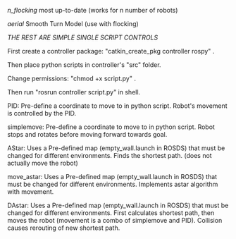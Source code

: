 *n_flocking* most up-to-date (works for n number of robots)

*aerial* Smooth Turn Model (use with flocking)

*THE REST ARE SIMPLE SINGLE SCRIPT CONTROLS*

First create a controller package: "catkin_create_pkg controller rospy" .

Then place python scripts in controller's "src" folder.

Change permissions: "chmod +x script.py" .

Then run "rosrun controller script.py" in shell.


PID: Pre-define a coordinate to move to in python script. Robot's movement is controlled by the PID.

simplemove: Pre-define a coordinate to move to in python script. Robot stops and rotates before moving forward towards goal.

AStar: Uses a Pre-defined map (empty_wall.launch in ROSDS) that must be changed for different environments. Finds the shortest path. (does not actually move the robot)

move_astar: Uses a Pre-defined map (empty_wall.launch in ROSDS) that must be changed for different environments. Implements astar algorithm with movement.

DAstar: Uses a Pre-defined map (empty_wall.launch in ROSDS) that must be changed for different environments. First calculates shortest path, then moves the robot (movement is a combo of simplemove and PID). Collision causes rerouting of new shortest path.
